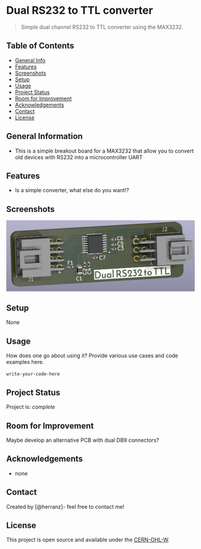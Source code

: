 # Dual RS232 to TTL converter
> Simple dual channel RS232 to TTL converter using the MAX3232.

## Table of Contents
* [General Info](#general-information)
* [Features](#features)
* [Screenshots](#screenshots)
* [Setup](#setup)
* [Usage](#usage)
* [Project Status](#project-status)
* [Room for Improvement](#room-for-improvement)
* [Acknowledgements](#acknowledgements)
* [Contact](#contact)
* [License](#license)


## General Information
- This is a simple breakout board for a MAX3232 that allow you to convert old devices with RS232 into a microcontroller UART
<!-- You don't have to answer all the questions - just the ones relevant to your project. -->





## Features
- Is a simple converter, what else do you want!?



## Screenshots
![3D render](./img/front.PNG "3D render")
<!-- If you have screenshots you'd like to share, include them here. -->


## Setup
None


## Usage
How does one go about using it?
Provide various use cases and code examples here.

`write-your-code-here`


## Project Status
Project is:  _complete_ 


## Room for Improvement
Maybe develop an alternative PCB with dual DB9 connectors?


## Acknowledgements
- none


## Contact
Created by [@herranz]- feel free to contact me!



 ## License 
 This project is open source and available under the [CERN-OHL-W](https://ohwr.org/cern_ohl_w_v2.txt).

